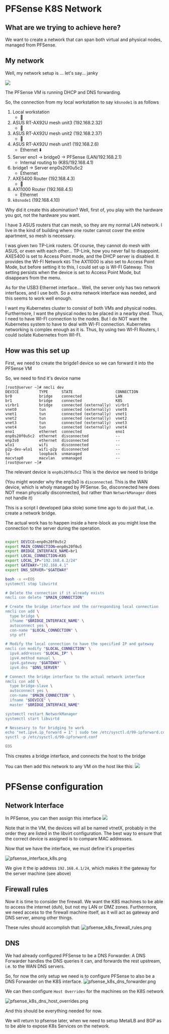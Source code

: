 PFSense K8S Network
=======================

What are we trying to achieve here?
------------------------------------------------
We want to create a network that can span both virtual and physical nodes, managed from PFSense.

My network
----------------
Well, my network setup is ... let's say... janky

![](/pfsense/Janky%20Network.svg)

The PFSense VM is running DHCP and DNS forwarding. 

So, the connection from my local workstation to say `k8snode1` is as follows

1. Local workstation 
   * 🛜 
2. ASUS RT-AX92U mesh unit3 (192.168.2.32)
   * 🛜
3. ASUS RT-AX92U mesh unit2 (192.168.2.37)
   * 🛜
4. ASUS RT-AX92U mesh unit1 (192.168.2.6)
    * Ethernet :arrow_down:
5. Server eno1 -> bridge0 -> PFSense (LAN/192.168.2.1)
    * Internal routing to (K8S/192.168.4.1) 
6. bridge1 -> Server enp0s20f0u5c2 
    * Ethernet
7. AXE5400 Router (192.168.4.3)
   * 🛜
8. AX11000 Router (192.168.4.5)
   * Ethernet
9. `k8snode1` (192.168.4.10)

Why did it create this abomination? Well, first of, you play with the hardware you got, not the hardware you want. 

I have 3 ASUS routers that can mesh, so they are my normal LAN network. I live in the kind of building where one router cannot cover the entire apartment, so mesh is necessary.

I was given two TP-Link routers. Of course, they cannot do mesh with ASUS, or even with each other... TP-Link, how you never fail to disappoint.
AXE5400 is set to Access Point mode, and the DHCP server is disabled. It provides the WI-FI Network `K8S`
The AX11000 is also set to Access Point Mode, but before setting it to this, I could set up is WI-FI Gateway. This setting persists when the device is set to Access Point Mode, but disappears from the menu. 

As for the USB3 Ethernet interface... Well, the server only has two network interfaces, and I use both. So a extra network interface was needed, and this seems to work well enough.

I want my Kubernetes cluster to consist of both VMs and physical nodes. Furthermore, I want the physical nodes to be placed in a nearby shed. Thus, I need to have WI-FI connection to the nodes. But I do NOT want the Kubernetes system to have to deal with WI-FI connection. Kubernetes networking is complex enough as it is. Thus, by using two WI-FI Routers, I could isolate Kubernetes from WI-FI. 

How was this set up
--------------------------------
First, we need to create the brigde1 device so we can forward it into the PFSense VM 

So, we need to find it's device name
```
[root@server ~]# nmcli dev 
DEVICE         TYPE      STATE                   CONNECTION  
br0            bridge    connected               LAN         
br1            bridge    connected               K8S         
virbr1         bridge    connected (externally)  virbr1      
vnet0          tun       connected (externally)  vnet0       
vnet1          tun       connected (externally)  vnet1       
vnet2          tun       connected (externally)  vnet2       
vnet3          tun       connected (externally)  vnet3       
vnet4          tun       connected (externally)  vnet4       
eno1           ethernet  connected               eno1        
enp0s20f0u5c2  ethernet  disconnected            --          
enp3s0         ethernet  disconnected            --          
wlo1           wifi      disconnected            --          
p2p-dev-wlo1   wifi-p2p  disconnected            --          
lo             loopback  unmanaged               --          
macvtap0       macvlan   unmanaged               --          
[root@server ~]# 
```

The relevant device is `enp0s20f0u5c2`
This is the device we need to bridge

(You might wonder why the enp3s0 is `disconnected`. This is the WAN device, which is wholy managed by PFSense. So, disconnected here does NOT mean physically disconnected, but rather than `NetworkManager` does not handle it)

This is a script I developed (aka stole) some time ago to do just that, i.e. create a network bridge.

The actual work has to happen inside a here-block as you might lose the connection to the server during the operation.


```bash

export DEVICE=enp0s20f0u5c2
export MAIN_CONNECTION=enp0s20f0u5
export BRIDGE_INTERFACE_NAME=br1
export LOCAL_CONNECTION=K8S
export LOCAL_IP="192.168.4.2/24"
export GATEWAY="192.168.4.1"
export DNS_SERVER="$GATEWAY"

bash -x <<EOS
systemctl stop libvirtd

# Delete the connection if it already exists
nmcli con delete "$MAIN_CONNECTION"

# Create the bridge interface and the corresponding local connection
nmcli con add \
  type bridge \
  ifname "$BRIDGE_INTERFACE_NAME" \
  autoconnect yes \
  con-name "$LOCAL_CONNECTION" \
  stp off

# Modify the local connection to have the specified IP and gateway
nmcli con modify "$LOCAL_CONNECTION" \
  ipv4.addresses "$LOCAL_IP" \
  ipv4.method manual \
  ipv4.gateway "$GATEWAY" \
  ipv4.dns "$DNS_SERVER"

# Connect the bridge interface to the actual network interface
nmcli con add \
  type bridge-slave \
  autoconnect yes \
  con-name "$MAIN_CONNECTION" \
  ifname "$DEVICE" \
  master "$BRIDGE_INTERFACE_NAME"

systemctl restart NetworkManager
systemctl start libvirtd

# Nessesary to for bridging to work 
echo "net.ipv4.ip_forward = 1" | sudo tee /etc/sysctl.d/99-ipforward.conf
sysctl -p /etc/sysctl.d/99-ipforward.conf

EOS
```

This creates a bridge interface, and connects the host to the bridge

You can then add this network to any VM on the host like this:
![](pfsense/Virt_bridged_network.png)

PFSense configuration
================================================================

Network Interface
----------------------------------------------------------------
In PFSense, you can then assign this interface
![](pfsense/pfsense_interface_assignment.png)

Note that in the VM, the devices will all be named vtnetX, probably in the order they are listed in the libvirt configuration. The best way to ensure that the correct device is assigned is to compare MAC addresses.

Now that we have the interface, we must define it's properties

![pfsense_interface_k8s.png](pfsense/pfsense_interface_k8s.png)

We give it the ip address `192.168.4.1/24`, which makes it the gateway for the server machine (see above)

Firewall rules
--------------------------------

Now it is time to consider the firewall. We want the K8S machines to be able to access the internet (duh), but not my LAN or DMZ zones. Furthermore, we need access to the firewall machine itself, as it will act as gateway and DNS server, among other things.

These rules should accomplish that:
![pfsense_k8s_firewall_rules.png](pfsense/pfsense_k8s_firewall_rules.png)

DNS
----------------------------------

We had already configured PFSense to be a DNS Forwarder. A DNS Forwarder handles the DNS queries it can, and forwards the rest upstream, i.e. to the WAN DNS servers.

So, for now the only setup we need is to configure PFSense to also be a DNS Forwarder on the K8S interface.
![pfsense_k8s_dns_forwarder.png](pfsense/pfsense_k8s_dns_forwarder.png)

We can then configure `Host Overrides` for the machines on the K8S network

![pfsense_k8s_dns_host_overrides.png](pfsense/pfsense_k8s_dns_host_overrides.png)

And this should be everything needed for now.

We will return to pfsense later, when we need to setup MetalLB and BGP as to be able to expose K8s Services on the network.

